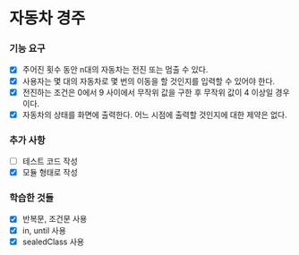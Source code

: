 # 자동차 경주

### 기능 요구
- [x] 주어진 횟수 동안 n대의 자동차는 전진 또는 멈출 수 있다.
- [x] 사용자는 몇 대의 자동차로 몇 번의 이동을 할 것인지를 입력할 수 있어야 한다.
- [x] 전진하는 조건은 0에서 9 사이에서 무작위 값을 구한 후 무작위 값이 4 이상일 경우이다.
- [x] 자동차의 상태를 화면에 출력한다. 어느 시점에 출력할 것인지에 대한 제약은 없다.

### 추가 사항
- [ ] 테스트 코드 작성
- [x] 모듈 형태로 작성

### 학습한 것들
- [x] 반복문, 조건문 사용
- [x] in, until 사용
- [x] sealedClass 사용
